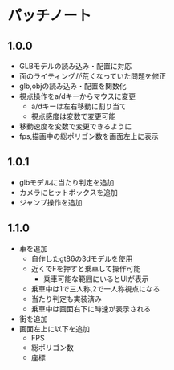 # パッチノート
## 1.0.0
* GLBモデルの読み込み・配置に対応
* 面のライティングが荒くなっていた問題を修正
* glb,objの読み込み・配置を関数化
* 視点操作をa/dキーからマウスに変更
    * a/dキーは左右移動に割り当て
    * 視点感度は変数で変更可能
* 移動速度を変数で変更できるように
* fps,描画中の総ポリゴン数を画面左上に表示

## 1.0.1
* glbモデルに当たり判定を追加
* カメラにヒットボックスを追加
* ジャンプ操作を追加

## 1.1.0
* 車を追加
    * 自作したgt86の3dモデルを使用
    * 近くでFを押すと乗車して操作可能
        * 乗車可能な範囲にいるとUIが表示
    * 乗車中は1で三人称,2で一人称視点になる
    * 当たり判定も実装済み
    * 乗車中は画面右下に時速が表示される
* 街を追加
* 画面左上に以下を追加
    * FPS
    * 総ポリゴン数
    * 座標

